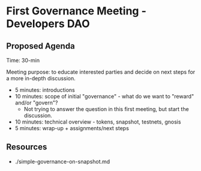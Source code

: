 # First Governance Meeting - Developers DAO

## Proposed Agenda
Time: 30-min

Meeting purpose: to educate interested parties and decide on next steps for a more in-depth discussion.

- 5 minutes: introductions
- 10 minutes: scope of initial "governance" - what do we want to "reward" and/or "govern"?
    - Not trying to answer the question in this first meeting, but start the discussion.
- 10 minutes: technical overview - tokens, snapshot, testnets, gnosis
- 5 minutes: wrap-up + assignments/next steps

## Resources
- ./simple-governance-on-snapshot.md
